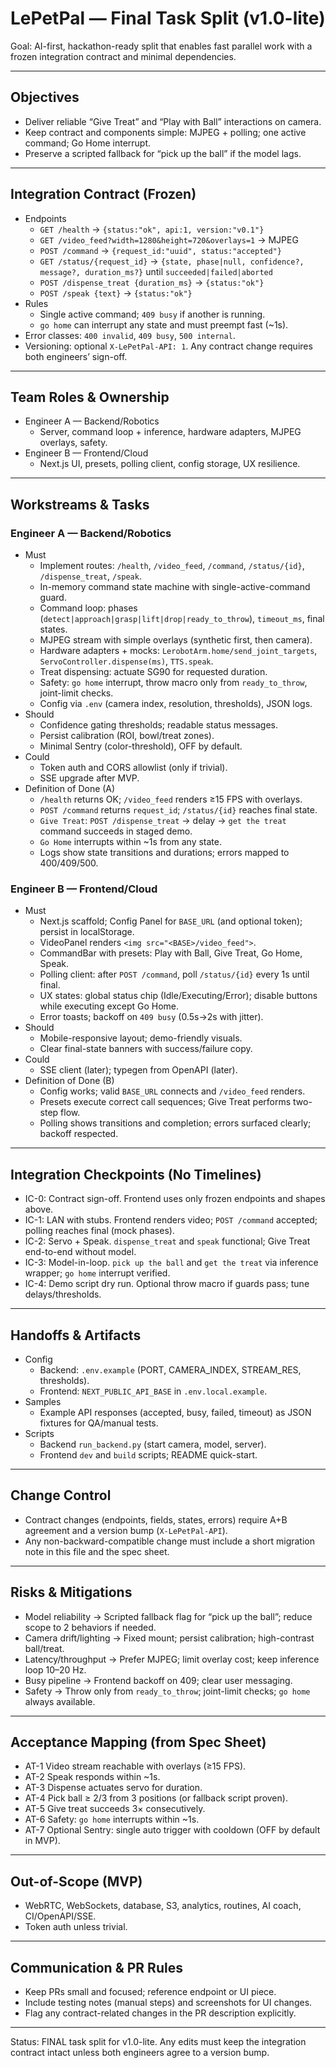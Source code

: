 # LePetPal — Final Task Split (v1.0-lite)

Goal: AI-first, hackathon-ready split that enables fast parallel work with a frozen integration contract and minimal dependencies.

---

## Objectives
- Deliver reliable “Give Treat” and “Play with Ball” interactions on camera.
- Keep contract and components simple: MJPEG + polling; one active command; Go Home interrupt.
- Preserve a scripted fallback for “pick up the ball” if the model lags.

---

## Integration Contract (Frozen)
- Endpoints
  - `GET /health` → `{status:"ok", api:1, version:"v0.1"}`
  - `GET /video_feed?width=1280&height=720&overlays=1` → MJPEG
  - `POST /command` → `{request_id:"uuid", status:"accepted"}`
  - `GET /status/{request_id}` → `{state, phase|null, confidence?, message?, duration_ms?}` until `succeeded|failed|aborted`
  - `POST /dispense_treat {duration_ms}` → `{status:"ok"}`
  - `POST /speak {text}` → `{status:"ok"}`
- Rules
  - Single active command; `409 busy` if another is running.
  - `go home` can interrupt any state and must preempt fast (~1s).
- Error classes: `400 invalid`, `409 busy`, `500 internal`.
- Versioning: optional `X-LePetPal-API: 1`. Any contract change requires both engineers’ sign-off.

---

## Team Roles & Ownership
- Engineer A — Backend/Robotics
  - Server, command loop + inference, hardware adapters, MJPEG overlays, safety.
- Engineer B — Frontend/Cloud
  - Next.js UI, presets, polling client, config storage, UX resilience.

---

## Workstreams & Tasks

### Engineer A — Backend/Robotics
- Must
  - Implement routes: `/health`, `/video_feed`, `/command`, `/status/{id}`, `/dispense_treat`, `/speak`.
  - In-memory command state machine with single-active-command guard.
  - Command loop: phases (`detect|approach|grasp|lift|drop|ready_to_throw`), `timeout_ms`, final states.
  - MJPEG stream with simple overlays (synthetic first, then camera).
  - Hardware adapters + mocks: `LerobotArm.home/send_joint_targets`, `ServoController.dispense(ms)`, `TTS.speak`.
  - Treat dispensing: actuate SG90 for requested duration.
  - Safety: `go home` interrupt, throw macro only from `ready_to_throw`, joint-limit checks.
  - Config via `.env` (camera index, resolution, thresholds), JSON logs.
- Should
  - Confidence gating thresholds; readable status messages.
  - Persist calibration (ROI, bowl/treat zones).
  - Minimal Sentry (color-threshold), OFF by default.
- Could
  - Token auth and CORS allowlist (only if trivial).
  - SSE upgrade after MVP.
- Definition of Done (A)
  - `/health` returns OK; `/video_feed` renders ≥15 FPS with overlays.
  - `POST /command` returns `request_id`; `/status/{id}` reaches final state.
  - `Give Treat`: `POST /dispense_treat` → delay → `get the treat` command succeeds in staged demo.
  - `Go Home` interrupts within ~1s from any state.
  - Logs show state transitions and durations; errors mapped to 400/409/500.

### Engineer B — Frontend/Cloud
- Must
  - Next.js scaffold; Config Panel for `BASE_URL` (and optional token); persist in localStorage.
  - VideoPanel renders `<img src="<BASE>/video_feed">`.
  - CommandBar with presets: Play with Ball, Give Treat, Go Home, Speak.
  - Polling client: after `POST /command`, poll `/status/{id}` every 1s until final.
  - UX states: global status chip (Idle/Executing/Error); disable buttons while executing except Go Home.
  - Error toasts; backoff on `409 busy` (0.5s→2s with jitter).
- Should
  - Mobile-responsive layout; demo-friendly visuals.
  - Clear final-state banners with success/failure copy.
- Could
  - SSE client (later); typegen from OpenAPI (later).
- Definition of Done (B)
  - Config works; valid `BASE_URL` connects and `/video_feed` renders.
  - Presets execute correct call sequences; Give Treat performs two-step flow.
  - Polling shows transitions and completion; errors surfaced clearly; backoff respected.

---

## Integration Checkpoints (No Timelines)
- IC-0: Contract sign-off. Frontend uses only frozen endpoints and shapes above.
- IC-1: LAN with stubs. Frontend renders video; `POST /command` accepted; polling reaches final (mock phases).
- IC-2: Servo + Speak. `dispense_treat` and `speak` functional; Give Treat end-to-end without model.
- IC-3: Model-in-loop. `pick up the ball` and `get the treat` via inference wrapper; `go home` interrupt verified.
- IC-4: Demo script dry run. Optional throw macro if guards pass; tune delays/thresholds.

---

## Handoffs & Artifacts
- Config
  - Backend: `.env.example` (PORT, CAMERA_INDEX, STREAM_RES, thresholds).
  - Frontend: `NEXT_PUBLIC_API_BASE` in `.env.local.example`.
- Samples
  - Example API responses (accepted, busy, failed, timeout) as JSON fixtures for QA/manual tests.
- Scripts
  - Backend `run_backend.py` (start camera, model, server).
  - Frontend `dev` and `build` scripts; README quick-start.

---

## Change Control
- Contract changes (endpoints, fields, states, errors) require A+B agreement and a version bump (`X-LePetPal-API`).
- Any non-backward-compatible change must include a short migration note in this file and the spec sheet.

---

## Risks & Mitigations
- Model reliability → Scripted fallback flag for “pick up the ball”; reduce scope to 2 behaviors if needed.
- Camera drift/lighting → Fixed mount; persist calibration; high-contrast ball/treat.
- Latency/throughput → Prefer MJPEG; limit overlay cost; keep inference loop 10–20 Hz.
- Busy pipeline → Frontend backoff on 409; clear user messaging.
- Safety → Throw only from `ready_to_throw`; joint-limit checks; `go home` always available.

---

## Acceptance Mapping (from Spec Sheet)
- AT-1 Video stream reachable with overlays (≥15 FPS).
- AT-2 Speak responds within ~1s.
- AT-3 Dispense actuates servo for duration.
- AT-4 Pick ball ≥ 2/3 from 3 positions (or fallback script proven).
- AT-5 Give treat succeeds 3× consecutively.
- AT-6 Safety: `go home` interrupts within ~1s.
- AT-7 Optional Sentry: single auto trigger with cooldown (OFF by default in MVP).

---

## Out-of-Scope (MVP)
- WebRTC, WebSockets, database, S3, analytics, routines, AI coach, CI/OpenAPI/SSE.
- Token auth unless trivial.

---

## Communication & PR Rules
- Keep PRs small and focused; reference endpoint or UI piece.
- Include testing notes (manual steps) and screenshots for UI changes.
- Flag any contract-related changes in the PR description explicitly.

---

Status: FINAL task split for v1.0-lite. Any edits must keep the integration contract intact unless both engineers agree to a version bump.

